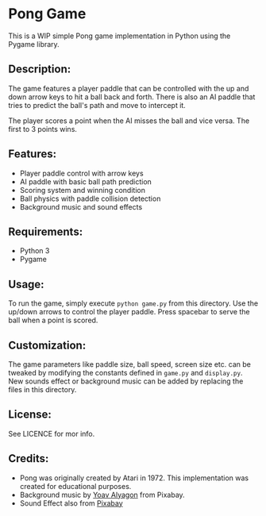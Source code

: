 # Pong Game
This is a WIP simple Pong game implementation in Python using the Pygame library.


## Description:
The game features a player paddle that can be controlled with the up and down arrow keys to hit a ball back and forth. There is also an AI paddle that tries to predict the ball's path and move to intercept it. 

The player scores a point when the AI misses the ball and vice versa. The first to 3 points wins.


## Features:
- Player paddle control with arrow keys
- AI paddle with basic ball path prediction
- Scoring system and winning condition
- Ball physics with paddle collision detection
- Background music and sound effects

## Requirements:
- Python 3
- Pygame 

## Usage:
To run the game, simply execute `python game.py` from this directory. Use the up/down arrows to control the player paddle. Press spacebar to serve the ball when a point is scored.

## Customization:
The game parameters like paddle size, ball speed, screen size etc. can be tweaked by modifying the constants defined in `game.py` and `display.py`. New sounds effect or background music can be added by replacing the files in this directory.

## License:
See LICENCE for mor info.

## Credits:
- Pong was originally created by Atari in 1972. This implementation was created for educational purposes.
- Background music by [Yoav Alyagon](https://pixabay.com/users/redproductions-970568/) from Pixabay.
- Sound Effect also from [Pixabay](https://pixabay.com/)